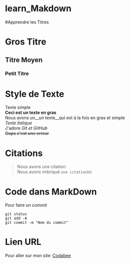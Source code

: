 # learn_Makdown

#Apprendre les Titres
# Gros Titre
## Titre Moyen
### Petit Titre

# Style de Texte
Texte simple  
**Ceci est un texte en gras**  
Nous avons un__un texte__qui est à la fois en gras et simple  
*Texte italique*  
J'adore *Git et GitHub*  
~~Oups c'est une erreur~~  

# Citations
> Nous avons une citation  
Nous avons imbriqué `une citation`ici  

# Code dans MarkDown

Pour faire un commit  

```
git status  
git add -A  
git commit -m "Nom du commit"  
``` 

# Lien URL 
Pour aller sur mon site: [Codabee](https://www.codabee.com)